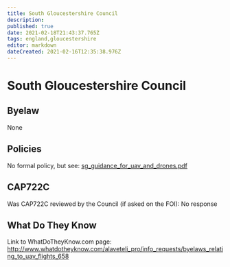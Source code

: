 ```yaml
---
title: South Gloucestershire Council
description: 
published: true
date: 2021-02-18T21:43:37.765Z
tags: england,gloucestershire
editor: markdown
dateCreated: 2021-02-16T12:35:38.976Z
---
```


# South Gloucestershire Council


## Byelaw
None

## Policies
No formal policy, but see: [sg_guidance_for_uav_and_drones.pdf](/sg_guidance_for_uav_and_drones.pdf)

## CAP722C

Was CAP722C reviewed by the Council (if asked on the FOI): No response

## What Do They Know

Link to WhatDoTheyKnow.com page:
http://www.whatdotheyknow.com/alaveteli_pro/info_requests/byelaws_relating_to_uav_flights_658

